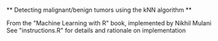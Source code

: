 ** Detecting malignant/benign tumors using the kNN algorithm **

From the "Machine Learning with R" book, implemented by Nikhil Mulani
See "instructions.R" for details and rationale on implementation
